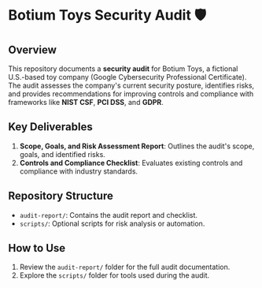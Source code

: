 # Botium Toys Security Audit 🛡️  

## Overview  
This repository documents a **security audit** for Botium Toys, a fictional U.S.-based toy company (Google Cybersecurity Professional Certificate). The audit assesses the company's current security posture, identifies risks, and provides recommendations for improving controls and compliance with frameworks like **NIST CSF**, **PCI DSS**, and **GDPR**.  

## Key Deliverables  
1. **Scope, Goals, and Risk Assessment Report**: Outlines the audit's scope, goals, and identified risks.  
2. **Controls and Compliance Checklist**: Evaluates existing controls and compliance with industry standards.  

## Repository Structure  
- `audit-report/`: Contains the audit report and checklist.  
- `scripts/`: Optional scripts for risk analysis or automation.  

## How to Use  
1. Review the `audit-report/` folder for the full audit documentation.  
2. Explore the `scripts/` folder for tools used during the audit.  
